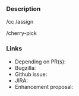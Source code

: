 ### Description
<!-- MANDATORY: Summarize the intent of the change in the title. Provide a text description about the issue the PR is addressing that ensures the reader understands the context, the rationale behind and catches a 1000-feet perspective of the implementation.  Enrich the description with screenshots, code blocks. Use formatting to ensure a good readability for all public audience! -->

/cc <!-- MANDATORY: Assign one reviewer from top-level OWNERS file -->
/assign <!-- MANDATORY: Assign one approver from top-level OWNERS file -->

/cherry-pick <!-- OPTIONAL: Declare release name for the next release branch to get this PR cherry-picked by the bot -->

### Links
<!-- Provide links to depending PRs, Bugzilla or JIRA issue addressed or enhancement proposal that gets implemented by this PR -->
- Depending on PR(s):
- Bugzilla:
- Github issue:
- JIRA:
- Enhancement proposal:
